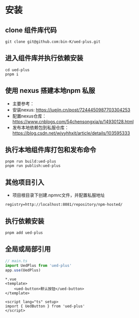 # 安装

## clone 组件库代码

```shell
git clone git@github.com:bin-K/ued-plus.git
```

## 进入组件库并执行依赖安装

```shell
cd ued-plus
pnpm i
```

## 使用 nexus 搭建本地npm 私服

- 主要参考：
- 安装nexus: https://juejin.cn/post/7244450987703304253
- 配置nexus仓库：https://www.cnblogs.com/54chensongxia/p/14930128.html
- 发布本地依赖包到私服仓库：https://blog.csdn.net/wjyyhhxit/article/details/103595333

## 执行本地组件库打包和发布命令

```shell
pnpm run build:ued-plus
pnpm run publish:ued-plus
```

## 其他项目引入

- 项目根目录下创建.npmrc文件，并配置私服地址

```
registry=http://localhost:8081/repository/npm-hosted/
```

## 执行依赖安装

```shell
pnpm add ued-plus
```

## 全局或局部引用

```ts
// main.ts
import UedPlus from 'ued-plus'
app.use(UedPlus)
```

```vue
*.vue
<template>
	<ued-button>默认按钮</ued-button>
</template>

<script lang="ts" setup>
import { UedButton } from 'ued-plus'
</script>
```
